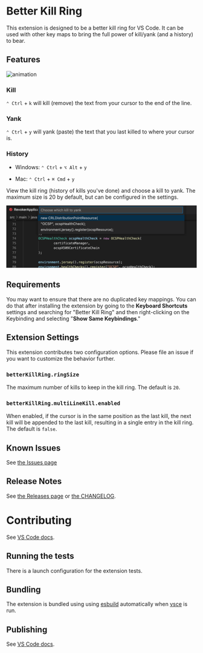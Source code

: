 # Better Kill Ring

This extension is designed to be a better kill ring for VS Code. It can be used with other key maps to bring the full power of kill/yank (and a history) to bear.

## Features

![animation](https://github.com/wdawson/vscode-bkr/raw/main/images/bkr.gif)

### Kill

`⌃ Ctrl` + `k` will kill (remove) the text from your cursor to the end of the line.

### Yank

`⌃ Ctrl` + `y` will yank (paste) the text that you last killed to where your cursor is.

### History

- Windows: `⌃ Ctrl` + `⌥ Alt` + `y`

- Mac: `⌃ Ctrl` + `⌘ Cmd` + `y`

View the kill ring (history of kills you've done) and choose a kill to yank. The maximum
size is 20 by default, but can be configured in the settings.

![history](https://github.com/wdawson/vscode-bkr/raw/main/images/history.png)

## Requirements

You may want to ensure that there are no duplicated key mappings. You can do that after installing the extension by going to the **Keyboard Shortcuts** settings and searching for "Better Kill Ring" and then right-clicking on the Keybinding and selecting "**Show Same Keybindings**."

## Extension Settings

This extension contributes two configuration options. Please file an issue if you want to customize the behavior further.

### `betterKillRing.ringSize`

The maximum number of kills to keep in the kill ring. The default is `20`.

### `betterKillRing.multiLineKill.enabled`

When enabled, if the cursor is in the same position as the last kill, the next kill will
be appended to the last kill, resulting in a single entry in the kill ring. The default is `false`.

## Known Issues

See [the Issues page](https://github.com/wdawson/vscode-bkr/issues)

## Release Notes

See [the Releases page](https://github.com/wdawson/vscode-bkr/releases) or [the CHANGELOG](CHANGELOG.md).

# Contributing

See [VS Code docs](https://code.visualstudio.com/api/working-with-extensions/testing-extension).

## Running the tests

There is a launch configuration for the extension tests.

## Bundling

The extension is bundled using using
[esbuild](https://code.visualstudio.com/api/working-with-extensions/bundling-extension#using-esbuild)
automatically when
[vsce](https://code.visualstudio.com/api/working-with-extensions/publishing-extension#vsce)
is run.

## Publishing

See [VS Code docs](https://code.visualstudio.com/api/working-with-extensions/publishing-extension).
